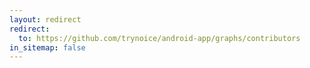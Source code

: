 ```yaml
---
layout: redirect
redirect:
  to: https://github.com/trynoice/android-app/graphs/contributors
in_sitemap: false
---
```

